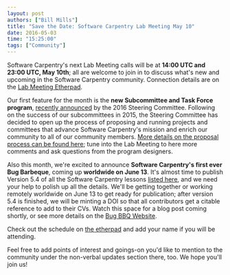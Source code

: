 ```yaml
---
layout: post
authors: ["Bill Mills"]
title: "Save the Date: Software Carpentry Lab Meeting May 10"
date: 2016-05-03
time: "15:25:00"
tags: ["Community"]
---
```


Software Carpentry's next Lab Meeting calls will be at **14:00 UTC and 23:00 UTC, May 10th**; all are welcome to join in to discuss what's new and upcoming in the Software Carpentry community. Connection details are on the [Lab Meeting Etherpad](http://pad.software-carpentry.org/swc-lab-meeting-2016-05-10).

Our first feature for the month is the **new Subcommittee and Task Force program**, [recently announced](blog/2016/04/subcommittes-taskforces.html) by the 2016 Steering Committee. Following on the success of our subcommittees in 2015, the Steering Committee has decided to open up the process of proposing and running projects and committees that advance Software Carpentry's mission and enrich our community to all of our community members. [More details on the proposal process can be found here](https://github.com/swcarpentry/board/blob/master/subcommittees/proposal_instructions.md); tune into the Lab Meeting to here more comments and ask questions from the program designers.

Also this month, we're excited to announce **Software Carpentry's first ever Bug Barbeque**, coming up **worldwide on June 13**. It's almost time to publish Version 5.4 of all the Software Carpentry lessons [listed here](http://software-carpentry.org/lessons/), and we need your help to polish up all the details. We'll be getting together or working remotely worldwide on June 13 to get ready for publication; after version 5.4 is finished, we will be minting a DOI so that all contributors get a citable reference to add to their CVs. Watch this space for a blog post coming shortly, or see more details on the [Bug BBQ Website](http://swcarpentry.github.io/SWC-bug-bbq/).

Check out the schedule on [the etherpad](http://pad.software-carpentry.org/swc-lab-meeting-2016-05-10) and add your name if you will be attending. 

Feel free to add points of interest and goings-on you'd like to mention to the community under the non-verbal updates section there, too. We hope you'll join us!
